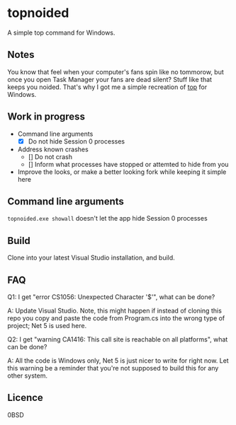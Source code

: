 # topnoided
A simple top command for Windows.

## Notes
You know that feel when your computer's fans spin like no tommorow, but once you open Task Manager your fans are dead silent? Stuff like that keeps you noided. That's why I got me a simple recreation of [top](https://en.wikipedia.org/wiki/Top_(software)) for Windows.

## Work in progress
- Command line arguments
  - [x] Do not hide Session 0 processes
- Address known crashes
  - [] Do not crash
  - [] Inform what processes have stopped or attemted to hide from you
- Improve the looks, or make a better looking fork while keeping it simple here

## Command line arguments
`topnoided.exe showall` doesn't let the app hide Session 0 processes

## Build
Clone into your latest Visual Studio installation, and build.

## FAQ
Q1: I get "error CS1056: Unexpected Character '$'", what can be done?

A: Update Visual Studio. Note, this might happen if instead of cloning this repo you copy and paste the code from Program.cs into the wrong type of project; Net 5 is used here.

Q2: I get "warning CA1416: This call site is reachable on all platforms", what can be done?

A: All the code is Windows only, Net 5 is just nicer to write for right now. Let this warning be a reminder that you're not supposed to build this for any other system.

## Licence
0BSD
